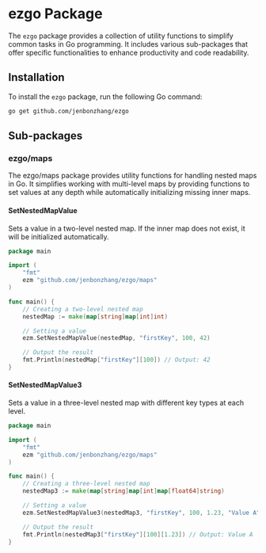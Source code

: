 # ezgo Package

The `ezgo` package provides a collection of utility functions to simplify common tasks in Go programming. It includes
various sub-packages that offer specific functionalities to enhance productivity and code readability.

## Installation

To install the `ezgo` package, run the following Go command:

```bash
go get github.com/jenbonzhang/ezgo
```

## Sub-packages

### ezgo/maps

 The ezgo/maps package provides utility functions for handling nested maps in Go. It simplifies working with multi-level maps by providing functions to set values at any depth while automatically initializing missing inner maps.

#### SetNestedMapValue

Sets a value in a two-level nested map. If the inner map does not exist, it will be initialized automatically.

```go
package main

import (
	"fmt"
	ezm "github.com/jenbonzhang/ezgo/maps"
)

func main() {
	// Creating a two-level nested map
	nestedMap := make(map[string]map[int]int)

	// Setting a value
	ezm.SetNestedMapValue(nestedMap, "firstKey", 100, 42)

	// Output the result
	fmt.Println(nestedMap["firstKey"][100]) // Output: 42
}

```

#### SetNestedMapValue3

Sets a value in a three-level nested map with different key types at each level.

```go
package main

import (
	"fmt"
	ezm "github.com/jenbonzhang/ezgo/maps"
)

func main() {
	// Creating a three-level nested map
	nestedMap3 := make(map[string]map[int]map[float64]string)

	// Setting a value
	ezm.SetNestedMapValue3(nestedMap3, "firstKey", 100, 1.23, "Value A")

	// Output the result
	fmt.Println(nestedMap3["firstKey"][100][1.23]) // Output: Value A
}
```

